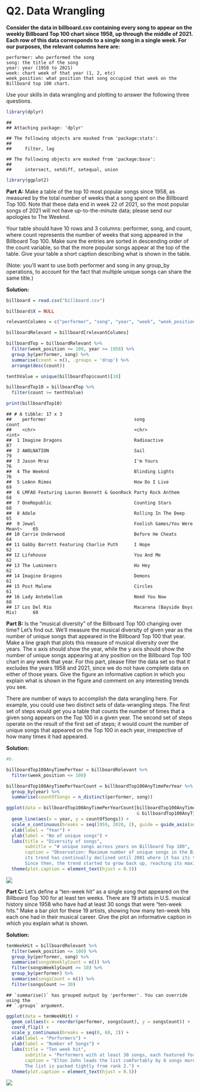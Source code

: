 Q2. Data Wrangling
================

**Consider the data in billboard.csv containing every song to appear on
the weekly Billboard Top 100 chart since 1958, up through the middle of
2021. Each row of this data corresponds to a single song in a single
week. For our purposes, the relevant columns here are:**

    performer: who performed the song
    song: the title of the song
    year: year (1958 to 2021)
    week: chart week of that year (1, 2, etc)
    week_position: what position that song occupied that week on the Billboard top 100 chart.

Use your skills in data wrangling and plotting to answer the following
three questions.

``` r
library(dplyr)
```

    ## 
    ## Attaching package: 'dplyr'

    ## The following objects are masked from 'package:stats':
    ## 
    ##     filter, lag

    ## The following objects are masked from 'package:base':
    ## 
    ##     intersect, setdiff, setequal, union

``` r
library(ggplot2)
```

**Part A:** Make a table of the top 10 most popular songs since 1958, as
measured by the total number of weeks that a song spent on the Billboard
Top 100. Note that these data end in week 22 of 2021, so the most
popular songs of 2021 will not have up-to-the-minute data; please send
our apologies to The Weeknd.

Your table should have 10 rows and 3 columns: performer, song, and
count, where count represents the number of weeks that song appeared in
the Billboard Top 100. Make sure the entries are sorted in descending
order of the count variable, so that the more popular songs appear at
the top of the table. Give your table a short caption describing what is
shown in the table.

(Note: you’ll want to use both performer and song in any group_by
operations, to account for the fact that multiple unique songs can share
the same title.)

**Solution:**

``` r
billboard = read.csv("billboard.csv")

billboard$X = NULL

relevantColumns = c("performer", "song", "year", "week", "week_position")

billboardRelevant = billboard[relevantColumns]

billboardTop = billboardRelevant %>% 
  filter(week_position <= 100, year >= 1958) %>%
  group_by(performer, song) %>% 
  summarise(count = n(), .groups = 'drop') %>% 
  arrange(desc(count))

tenthValue = unique(billboardTop$count)[10]

billboardTop10 = billboardTop %>% 
  filter(count >= tenthValue)

print(billboardTop10)
```

    ## # A tibble: 17 x 3
    ##    performer                                 song                          count
    ##    <chr>                                     <chr>                         <int>
    ##  1 Imagine Dragons                           Radioactive                      87
    ##  2 AWOLNATION                                Sail                             79
    ##  3 Jason Mraz                                I'm Yours                        76
    ##  4 The Weeknd                                Blinding Lights                  76
    ##  5 LeAnn Rimes                               How Do I Live                    69
    ##  6 LMFAO Featuring Lauren Bennett & GoonRock Party Rock Anthem                68
    ##  7 OneRepublic                               Counting Stars                   68
    ##  8 Adele                                     Rolling In The Deep              65
    ##  9 Jewel                                     Foolish Games/You Were Meant~    65
    ## 10 Carrie Underwood                          Before He Cheats                 64
    ## 11 Gabby Barrett Featuring Charlie Puth      I Hope                           62
    ## 12 Lifehouse                                 You And Me                       62
    ## 13 The Lumineers                             Ho Hey                           62
    ## 14 Imagine Dragons                           Demons                           61
    ## 15 Post Malone                               Circles                          61
    ## 16 Lady Antebellum                           Need You Now                     60
    ## 17 Los Del Rio                               Macarena (Bayside Boys Mix)      60

**Part B:** Is the “musical diversity” of the Billboard Top 100 changing
over time? Let’s find out. We’ll measure the musical diversity of given
year as the number of unique songs that appeared in the Billboard Top
100 that year. Make a line graph that plots this measure of musical
diversity over the years. The x axis should show the year, while the y
axis should show the number of unique songs appearing at any position on
the Billboard Top 100 chart in any week that year. For this part, please
filter the data set so that it excludes the years 1958 and 2021, since
we do not have complete data on either of those years. Give the figure
an informative caption in which you explain what is shown in the figure
and comment on any interesting trends you see.

There are number of ways to accomplish the data wrangling here. For
example, you could use two distinct sets of data-wrangling steps. The
first set of steps would get you a table that counts the number of times
that a given song appears on the Top 100 in a given year. The second set
of steps operate on the result of the first set of steps; it would count
the number of unique songs that appeared on the Top 100 in each year,
irrespective of how many times it had appeared.

**Solution:**

``` r
#b.

billboardTop100AnyTimePerYear = billboardRelevant %>% 
  filter(week_position <= 100)

billboardTop100AnyTimePerYearCount = billboardTop100AnyTimePerYear %>% 
  group_by(year) %>% 
  summarise(countOfSongs = n_distinct(performer, song))

ggplot(data = billboardTop100AnyTimePerYearCount[billboardTop100AnyTimePerYearCount$year > 1958 
                                                 & billboardTop100AnyTimePerYearCount$year < 2021, ]) +
  geom_line(aes(x = year, y = countOfSongs)) +
  scale_x_continuous(breaks = seq(1959, 2020, 2), guide = guide_axis(angle = 45)) +
  xlab(label = "Year") +
  ylab(label = "No of unique songs") +
  labs(title = "Diversity of songs",
       subtitle = "# unique songs across years on Billboard Top 100",
       caption = "Observation: Maximum number of unique songs in the Billboard top 100 peaked in 1966 and 
       its trend has continually declined until 2001 where it has its trough. 
       Since then, the trend started to grow back up, reaching its maximum at the latest year considered in analysis.") +
  theme(plot.caption = element_text(hjust = 0.5))
```

![](Q2-Data-Wrangling_files/figure-gfm/unnamed-chunk-4-1.png)<!-- -->

**Part C:** Let’s define a “ten-week hit” as a single song that appeared
on the Billboard Top 100 for at least ten weeks. There are 19 artists in
U.S. musical history since 1958 who have had at least 30 songs that were
“ten-week hits.” Make a bar plot for these 19 artists, showing how many
ten-week hits each one had in their musical career. Give the plot an
informative caption in which you explain what is shown.

**Solution:**

``` r
tenWeekHit = billboardRelevant %>% 
  filter(week_position <= 100) %>% 
  group_by(performer, song) %>% 
  summarise(songsWeeklyCount = n()) %>% 
  filter(songsWeeklyCount >= 10) %>% 
  group_by(performer) %>% 
  summarise(songsCount = n()) %>% 
  filter(songsCount >= 30)
```

    ## `summarise()` has grouped output by 'performer'. You can override using the
    ## `.groups` argument.

``` r
ggplot(data = tenWeekHit) + 
  geom_col(aes(x = reorder(performer, songsCount), y = songsCount)) + 
  coord_flip() +
  scale_y_continuous(breaks = seq(0, 60, 2)) +
  xlab(label = "Performers") +
  ylab(label = "Number of Songs") +
  labs(title = "Ten week hit",
       subtitle = "Performers with at least 30 songs, each featured for at least 10 weeks", 
       caption = "Elton John leads the list comfortably by 8 songs more than Madonna.
       The list is packed tightly from rank 2.") +
  theme(plot.caption = element_text(hjust = 0.5))
```

![](Q2-Data-Wrangling_files/figure-gfm/unnamed-chunk-5-1.png)<!-- -->
